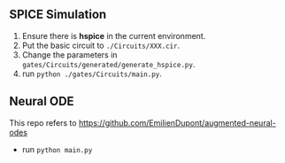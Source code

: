 ## SPICE Simulation

1. Ensure there is **hspice** in the current environment.
2. Put the basic circuit to `./Circuits/XXX.cir`.
3. Change the parameters in `gates/Circuits/generated/generate_hspice.py`.
4. run `python ./gates/Circuits/main.py`.

## Neural ODE

This repo refers to https://github.com/EmilienDupont/augmented-neural-odes

* run `python main.py`

